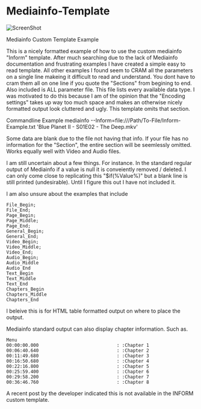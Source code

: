 # Mediainfo-Template
![ScreenShot](https://raw.githubusercontent.com/optio50/Mediainfo-Template/main/MediaInfo-Custom-Template.png?raw=true|alt=octocat)

Mediainfo Custom Template Example

This is a nicely formatted example of how to use the custom mediainfo "Inform" template.
After much searching due to the lack of Mediainfo documentation and frustrating examples
I have created a simple easy to read template.
All other examples I found seem to CRAM all the parameters on a single line makeing it difficult to read and understand.
You dont have to cram them all on one line if you quote the "Sections" from begining to end.
Also included is ALL parameter file. This file lists every available data type.
I was motivated to do this because I am of the opinion that the "Encoding settings" takes up way too much space and makes
an otherwise nicely formatted output look cluttered and ugly.
This template omits that section.

Commandline Example
mediainfo --Inform=file:///Path/To-File/Inform-Example.txt 'Blue Planet II - S01E02 - The Deep.mkv'

Some data are blank due to the file not having that info.
If your file has no information for the "Section", the entire section will be seemlessly omitted.
Works equally well with Video and Audio files.

I am still uncertain about a few things.
For instance.
In the standard regular output of Mediainfo if a value is null it is conveiently removed / deleted.
I can only come close to replicating this "$if(%Value%)" but a blank line is still printed (undesirable).
Until I figure this out I have not included it.

I am also unsure about the examples that include
```
File_Begin;
File_End;
Page_Begin;
Page_Middle;
Page_End;
General_Begin;
General_End;
Video_Begin;
Video_Middle;
Video_End;
Audio_Begin;
Audio_Middle
Audio_End
Text_Begin
Text_Middle
Text_End
Chapters_Begin
Chapters_Middle
Chapters_End
```
I beleive this is for HTML table formatted output on where to place the output.

Mediainfo standard output can also display chapter information.
Such as.
```
Menu
00:00:00.000                             : :Chapter 1
00:06:40.640                             : :Chapter 2
00:11:49.680                             : :Chapter 3
00:16:50.680                             : :Chapter 4
00:22:16.800                             : :Chapter 5
00:25:59.400                             : :Chapter 6
00:29:58.200                             : :Chapter 7
00:36:46.760                             : :Chapter 8
```
A recent post by the developer indicated this is not available in the INFORM custom template.

